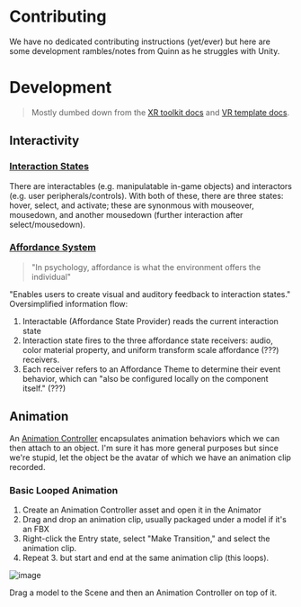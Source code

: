 # Contributing

We have no dedicated contributing instructions (yet/ever) but here are some development rambles/notes from Quinn as he struggles with Unity.

# Development

> Mostly dumbed down from the [XR toolkit docs](https://docs.unity3d.com/Packages/com.unity.xr.interaction.toolkit@2.3/manual/index.html) and [VR template docs](https://docs.unity3d.com/Packages/com.unity.template.vr@8.0/manual/index.html).

## Interactivity

### [Interaction States](https://docs.unity3d.com/Packages/com.unity.xr.interaction.toolkit@2.3/manual/architecture.html)

There are interactables (e.g. manipulatable in-game objects) and interactors (e.g. user peripherals/controls). With both of these, there are three states: hover, select, and activate; these are synonmous with mouseover, mousedown, and another mousedown (further interaction after select/mousedown).

### [Affordance System](https://docs.unity3d.com/Packages/com.unity.xr.interaction.toolkit@2.3/manual/affordance-system.html)

> "In psychology, affordance is what the environment offers the individual"

"Enables users to create visual and auditory feedback to interaction states." Oversimplified information flow:
1. Interactable (Affordance State Provider) reads the current interaction state
2. Interaction state fires to the three affordance state receivers: audio, color material property, and uniform transform scale affordance (???) receivers.
3. Each receiver refers to an Affordance Theme to determine their event behavior, which can "also be configured locally on the component itself." (???)

## Animation

An [Animation Controller](https://docs.unity3d.com/Manual/class-AnimatorController.html) encapsulates animation behaviors which we can then attach to an object. I'm sure it has more general purposes but since we're stupid, let the object be the avatar of which we have an animation clip recorded.

### Basic Looped Animation
1. Create an Animation Controller asset and open it in the Animator
2. Drag and drop an animation clip, usually packaged under a model if it's an FBX
3. Right-click the Entry state, select "Make Transition," and select the animation clip.
4. Repeat 3. but start and end at the same animation clip (this loops).

![image](https://github.com/quinnouyang/projectwater/assets/90884224/10a6a7f9-276e-4240-af54-e2f5af240a53)


Drag a model to the Scene and then an Animation Controller on top of it.

